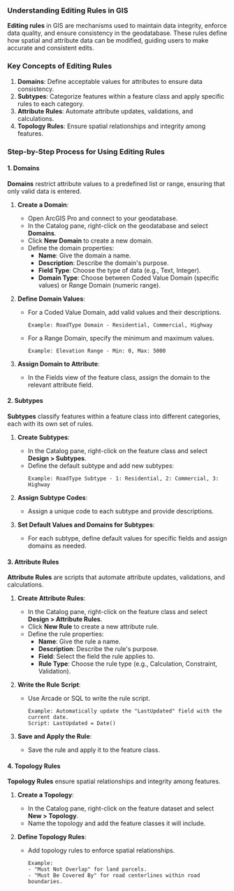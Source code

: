 ### Understanding Editing Rules in GIS

**Editing rules** in GIS are mechanisms used to maintain data integrity, enforce data quality, and ensure consistency in the geodatabase. These rules define how spatial and attribute data can be modified, guiding users to make accurate and consistent edits.

### Key Concepts of Editing Rules

1. **Domains**: Define acceptable values for attributes to ensure data consistency.
2. **Subtypes**: Categorize features within a feature class and apply specific rules to each category.
3. **Attribute Rules**: Automate attribute updates, validations, and calculations.
4. **Topology Rules**: Ensure spatial relationships and integrity among features.

### Step-by-Step Process for Using Editing Rules

#### 1. Domains

**Domains** restrict attribute values to a predefined list or range, ensuring that only valid data is entered.

1. **Create a Domain**:
   - Open ArcGIS Pro and connect to your geodatabase.
   - In the Catalog pane, right-click on the geodatabase and select **Domains**.
   - Click **New Domain** to create a new domain.
   - Define the domain properties:
     - **Name**: Give the domain a name.
     - **Description**: Describe the domain's purpose.
     - **Field Type**: Choose the type of data (e.g., Text, Integer).
     - **Domain Type**: Choose between Coded Value Domain (specific values) or Range Domain (numeric range).

2. **Define Domain Values**:
   - For a Coded Value Domain, add valid values and their descriptions.
     ```plaintext
     Example: RoadType Domain - Residential, Commercial, Highway
     ```
   - For a Range Domain, specify the minimum and maximum values.
     ```plaintext
     Example: Elevation Range - Min: 0, Max: 5000
     ```

3. **Assign Domain to Attribute**:
   - In the Fields view of the feature class, assign the domain to the relevant attribute field.

#### 2. Subtypes

**Subtypes** classify features within a feature class into different categories, each with its own set of rules.

1. **Create Subtypes**:
   - In the Catalog pane, right-click on the feature class and select **Design > Subtypes**.
   - Define the default subtype and add new subtypes:
     ```plaintext
     Example: RoadType Subtype - 1: Residential, 2: Commercial, 3: Highway
     ```

2. **Assign Subtype Codes**:
   - Assign a unique code to each subtype and provide descriptions.

3. **Set Default Values and Domains for Subtypes**:
   - For each subtype, define default values for specific fields and assign domains as needed.

#### 3. Attribute Rules

**Attribute Rules** are scripts that automate attribute updates, validations, and calculations.

1. **Create Attribute Rules**:
   - In the Catalog pane, right-click on the feature class and select **Design > Attribute Rules**.
   - Click **New Rule** to create a new attribute rule.
   - Define the rule properties:
     - **Name**: Give the rule a name.
     - **Description**: Describe the rule's purpose.
     - **Field**: Select the field the rule applies to.
     - **Rule Type**: Choose the rule type (e.g., Calculation, Constraint, Validation).
   
2. **Write the Rule Script**:
   - Use Arcade or SQL to write the rule script.
     ```plaintext
     Example: Automatically update the "LastUpdated" field with the current date.
     Script: LastUpdated = Date()
     ```

3. **Save and Apply the Rule**:
   - Save the rule and apply it to the feature class.

#### 4. Topology Rules

**Topology Rules** ensure spatial relationships and integrity among features.

1. **Create a Topology**:
   - In the Catalog pane, right-click on the feature dataset and select **New > Topology**.
   - Name the topology and add the feature classes it will include.

2. **Define Topology Rules**:
   - Add topology rules to enforce spatial relationships.
     ```plaintext
     Example: 
     - "Must Not Overlap" for land parcels.
     - "Must Be Covered By" for road centerlines within road boundaries.
